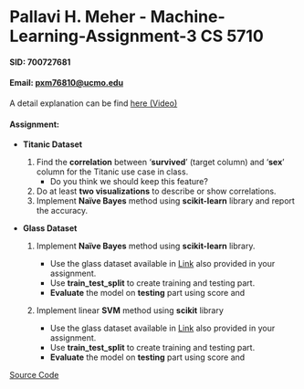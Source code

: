 # Pallavi H. Meher - Machine-Learning-Assignment-3 CS 5710
#### SID: 700727681
#### Email: pxm76810@ucmo.edu

A detail explanation can be find [here (Video)](https://drive.google.com/file/d/1GQ-fQs_q_f7dlMDOm69pgT3q1dNfU1Xg/view?usp=sharing)

#### Assignment:

- **Titanic Dataset**
  1. Find the **correlation** between ‘**survived**’ (target column) and ‘**sex**’ column for the Titanic use case in class.
      * Do you think we should keep this feature?
  2. Do at least **two visualizations** to describe or show correlations.
  3. Implement **Naïve Bayes** method using **scikit-learn** library and report the accuracy.
  
 
- **Glass Dataset**
  1. Implement **Naïve Bayes** method using **scikit-learn** library.
      * Use the glass dataset available in [Link](https://umkc.app.box.com/s/ea6wn1cidukan67t02j60nmp1ljln3kd) also provided in your assignment.
      * Use **train_test_split** to create training and testing part.
      * **Evaluate** the model on **testing** part using score and 
  
  2. Implement linear **SVM** method using **scikit** library
      * Use the glass dataset available in [Link](https://umkc.app.box.com/s/ea6wn1cidukan67t02j60nmp1ljln3kd) also provided in your assignment.
      * Use **train_test_split** to create training and testing part.
      * **Evaluate** the model on **testing** part using score and 

[Source Code](https://github.com/pallavi234/machine_learning_assignment3)
